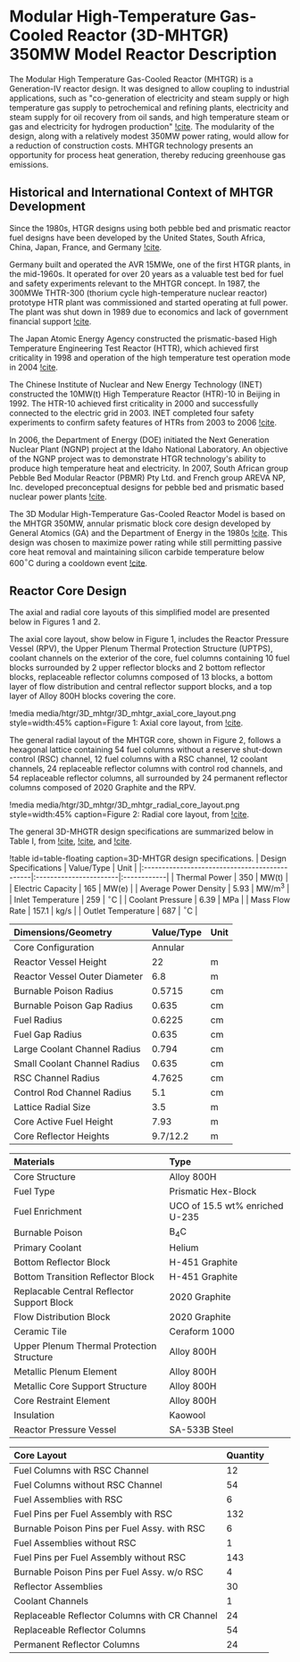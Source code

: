 # Modular High-Temperature Gas-Cooled Reactor (3D-MHTGR) 350MW Model Reactor Description

The Modular High Temperature Gas-Cooled Reactor (MHTGR) is a Generation-IV reactor design. It was designed to allow coupling to industrial applications, such as "co-generation of electricity and steam supply or high temperature gas supply to petrochemical and refining plants, electricity and steam supply for oil recovery from oil sands, and high temperature steam or gas and electricity for hydrogen production" [!cite](osti_1149009). The modularity of the design, along with a relatively modest 350MW power rating, would allow for a reduction of construction costs. MHTGR technology presents an opportunity for process heat generation, thereby reducing greenhouse gas emissions.

## Historical and International Context of MHTGR Development

Since the 1980s, HTGR designs using both pebble bed and prismatic reactor fuel designs have been developed by the United States, South Africa, China, Japan, France, and Germany [!cite](osti_1149009).

Germany built and operated the AVR 15MWe, one of the first HTGR plants, in the mid-1960s. It operated for over 20 years as a valuable test bed for fuel and safety experiments relevant to the MHTGR concept. In 1987, the 300MWe THTR-300 (thorium cycle high-temperature nuclear reactor) prototype HTR plant was commissioned and started operating at full power. The plant was shut down in 1989 due to economics and lack of government financial support [!cite](status_of_HTGR_dev_design).

The Japan Atomic Energy Agency constructed the prismatic-based High Temperature Engineering Test Reactor (HTTR), which achieved first criticality in 1998 and operation of the high temperature test operation mode in 2004 [!cite](osti_1149009).

The Chinese Institute of Nuclear and New Energy Technology (INET) constructed the 10MW(t) High Temperature Reactor (HTR)-10 in Beijing in 1992. The HTR-10 achieved first criticality in 2000 and successfully connected to the electric grid in 2003. INET completed four safety experiments to confirm safety features of HTRs from 2003 to 2006 [!cite](osti_1149009).

In 2006, the Department of Energy (DOE) initiated the Next Generation Nuclear Plant (NGNP) project at the Idaho National Laboratory. An objective of the NGNP project was to demonstrate HTGR technology's ability to produce high temperature heat and electricity. In 2007, South African group Pebble Bed Modular Reactor (PBMR) Pty Ltd. and French group AREVA NP, Inc. developed preconceptual designs for pebble bed and prismatic based nuclear power plants [!cite](osti_1149009).

The 3D Modular High-Temperature Gas-Cooled Reactor Model is based on the MHTGR 350MW, annular prismatic block core design developed by General Atomics (GA) and the Department of Energy in the 1980s [!cite](NEYLAN198899). This design was chosen to maximize power rating while still permitting passive core heat removal and maintaining silicon carbide temperature below 600$^{\circ}$C during a cooldown event [!cite](osti_1832146).

## Reactor Core Design

The axial and radial core layouts of this simplified model are presented below in Figures 1 and 2.

The axial core layout, show below in Figure 1, includes the Reactor Pressure Vessel (RPV), the Upper Plenum Thermal Protection Structure (UPTPS), coolant channels on the exterior of the core, fuel columns containing 10 fuel blocks surrounded by 2 upper reflector blocks and 2 bottom reflector blocks, replaceable reflector columns composed of 13 blocks, a bottom layer of flow distribution and central reflector support blocks, and a top layer of Alloy 800H blocks covering the core.

!media media/htgr/3D_mhtgr/3D_mhtgr_axial_core_layout.png
    style=width:45%
    caption=Figure 1: Axial core layout, from [!cite](osti_1129932).

The general radial layout of the MHTGR core, shown in Figure 2, follows a hexagonal lattice containing 54 fuel columns without a reserve shut-down control (RSC) channel, 12 fuel columns with a RSC channel, 12 coolant channels, 24 replaceable reflector columns with control rod channels, and 54 replaceable reflector columns, all surrounded by 24 permanent reflector columns composed of 2020 Graphite and the RPV.

!media media/htgr/3D_mhtgr/3D_mhtgr_radial_core_layout.png
    style=width:45%
    caption=Figure 2: Radial core layout, from [!cite](osti_1129932).

The general 3D-MHGTR design specifications are summarized below in Table I, from [!cite](osti_1832146), [!cite](osti_1129932), and [!cite](mhtgr_benchmark).

!table id=table-floating caption=3D-MHTGR design specifications.
| Design Specifications                         | Value/Type             | Unit        |
|:----------------------------------------------|:-----------------------|:------------|
| Thermal Power                                 | 350                    | MW(t)       |
| Electric Capacity                             | 165                    | MW(e)       |
| Average Power Density                         | 5.93                   | MW/m$^{3}$  |
| Inlet Temperature                             | 259                    | $^{\circ}$C |
| Coolant Pressure                              | 6.39                   | MPa         |
| Mass Flow Rate                                | 157.1                  | kg/s        |
| Outlet Temperature                            | 687                    | $^{\circ}$C |


| Dimensions/Geometry                           | Value/Type             | Unit        |
|:----------------------------------------------|:-----------------------|:------------|
| Core Configuration                            | Annular                |             |
| Reactor Vessel Height                         | 22                     | m           |
| Reactor Vessel Outer Diameter                 | 6.8                    | m           |
| Burnable Poison Radius                        | 0.5715                 | cm          |
| Burnable Poison Gap Radius                    | 0.635                  | cm          |
| Fuel Radius                                   | 0.6225                 | cm          |
| Fuel Gap Radius                               | 0.635                  | cm          |
| Large Coolant Channel Radius                  | 0.794                  | cm          |
| Small Coolant Channel Radius                  | 0.635                  | cm          |
| RSC Channel Radius                            | 4.7625                 | cm          |
| Control Rod Channel Radius                    | 5.1                    | cm          |
| Lattice Radial Size                           | 3.5                    | m           |
| Core Active Fuel Height                       | 7.93                   | m           |
| Core Reflector Heights                        | 9.7/12.2               | m           |


| Materials                                     | Type                                 |
|:----------------------------------------------|:-------------------------------------|
| Core Structure                                | Alloy 800H                           |
| Fuel Type                                     | Prismatic Hex-Block                  |
| Fuel Enrichment                               | UCO of 15.5 wt% enriched U-235       |
| Burnable Poison                               | B${_4}$C                             |
| Primary Coolant                               | Helium                               |
| Bottom Reflector Block                        | H-451 Graphite                       |
| Bottom Transition Reflector Block             | H-451 Graphite                       |
| Replacable Central Reflector Support Block    | 2020 Graphite                        |
| Flow Distribution Block                       | 2020 Graphite                        |
| Ceramic Tile                                  | Ceraform 1000                        |
| Upper Plenum Thermal Protection Structure     | Alloy 800H                           |
| Metallic Plenum Element                       | Alloy 800H                           |
| Metallic Core Support Structure               | Alloy 800H                           |
| Core Restraint Element                        | Alloy 800H                           |
| Insulation                                    | Kaowool                              |
| Reactor Pressure Vessel                       | SA-533B Steel                        |


| Core Layout                                   | Quantity                             |
|:----------------------------------------------|:-------------------------------------|
| Fuel Columns with RSC Channel                 | 12                                   |
| Fuel Columns without RSC Channel              | 54                                   |
| Fuel Assemblies with RSC                      | 6                                    |
| Fuel Pins per Fuel Assembly with RSC          | 132                                  |
| Burnable Poison Pins per Fuel Assy. with RSC  | 6                                    |
| Fuel Assemblies without RSC                   | 1                                    |
| Fuel Pins per Fuel Assembly without RSC       | 143                                  |
| Burnable Poison Pins per Fuel Assy. w/o RSC   | 4                                    |
| Reflector Assemblies                          | 30                                   |
| Coolant Channels                              | 1                                    |
| Replaceable Reflector Columns with CR Channel | 24                                   |
| Replaceable Reflector Columns                 | 54                                   |
| Permanent Reflector Columns                   | 24                                   |
